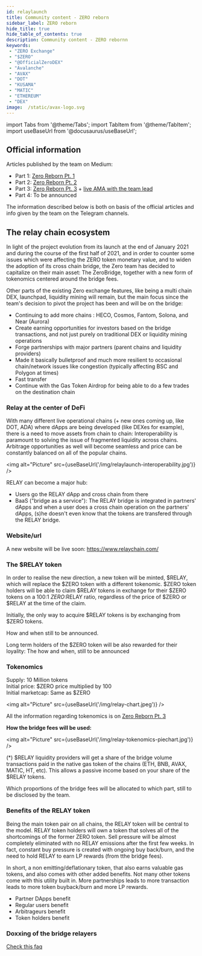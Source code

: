 ```yaml
---
id: relaylaunch
title: Community content - ZERO reborn
sidebar_label: ZERO reborn
hide_title: true
hide_table_of_contents: true
description: Community content - ZERO rebornn
keywords:
 - "ZERO Exchange"
 - "$ZERO"
 - "@OfficialZeroDEX"
 - "Avalanche"
 - "AVAX"
 - "DOT"
 - "KUSAMA"
 - "MATIC"
 - "ETHEREUM"
 - "DEX"
image:  /static/avax-logo.svg
---
```


import Tabs from '@theme/Tabs';
import TabItem from '@theme/TabItem';
import useBaseUrl from '@docusaurus/useBaseUrl';

## Official information
Articles published by the team on Medium: 
-	Part 1: [Zero Reborn Pt. 1](https://medium.com/@OfficialZeroDex/zero-reborn-pt-1-afe615080360)
-	Part 2: [Zero Reborn Pt. 2](https://medium.com/@OfficialZeroDex/zero-reborn-pt-2-ea018623285)
-	Part 3: [Zero Reborn Pt. 3](https://medium.com/@OfficialZeroDex/fdcc1924eae9) + [live AMA with the team lead](https://t.me/ZeroExchangeAnn/368)
-	Part 4: To be announced

The information described below is both on basis of the official articles and info given by the team on the Telegram channels.

## The relay chain ecosystem

In light of the project evolution from its launch at the end of January 2021 and during the course of the first half of 2021, and in order to counter some issues which were affecting the ZERO token monetary value, and to widen the adoption of its cross chain bridge, the Zero team has decided to capitalize on their main asset: The ZeroBridge, together with a new form of tokenomics centered around the bridge fees. 

Other parts of the existing Zero exchange features, like being a multi chain DEX, launchpad, liquidity mining will remain, but the main focus since the team's decision to pivot the project has been and will be on the bridge:
-	Continuing to add more chains : HECO, Cosmos, Fantom, Solona, and Near (Aurora)
-	Create earning opportunities for investors based on the bridge transactions, and not just purely on traditional DEX or liquidity mining operations
-	Forge partnerships with major partners (parent chains and liquidity providers)
-	Made it basically bulletproof and much more resilient to occasional chain/network issues like congestion (typically affecting BSC and Polygon at times)
-	Fast transfer
-	Continue with the Gas Token Airdrop for being able to do a few trades on the destination chain


### Relay at the center of DeFi

With many different live operational chains (+ new ones coming up, like DOT, ADA) where dApps are being developed (like DEXes for example), there is a need to move assets from chain to chain: Interoperability is paramount to solving the issue of fragmented liquidity across chains.  Arbitrage opportunities as well will become seamless and price can be constantly balanced on all of the popular chains.   

<img alt="Picture" src={useBaseUrl('/img/relaylaunch-interoperability.jpg')} />  

RELAY can become a major hub:  
* Users go the RELAY dApp and cross chain from there
* BaaS ("bridge as a service"): The RELAY bridge is integrated in partners' dApps and when a user does a cross chain operation on the partners' dApps, (s)he doesn't even know that the tokens are transfered through the RELAY bridge.  


### Website/url

A new website will be live soon: https://www.relaychain.com/


### The $RELAY token

In order to realise the new direction, a new token will be minted, $RELAY, which will replace the $ZERO token with a different tokenomic.  $ZERO token holders will be able to claim $RELAY tokens in exchange for their $ZERO tokens on a 100:1 $ZERO:$RELAY ratio, regardless of the price of $ZERO or $RELAY at the time of the claim.

Initially, the only way to acquire $RELAY tokens is by exchanging from $ZERO tokens.

How and when still to be announced.

Long term holders of the $ZERO token will be also rewarded for their loyality: The how and when, still to be announced


### Tokenomics

Supply: 10 Million tokens  
Initial price: $ZERO price multiplied by 100  
Initial marketcap: Same as $ZERO  

<img alt="Picture" src={useBaseUrl('/img/relay-chart.jpeg')} />  

All the information regarding tokenomics is on [Zero Reborn Pt. 3](https://medium.com/@OfficialZeroDex/fdcc1924eae9)


__How the bridge fees will be used:__

<img alt="Picture" src={useBaseUrl('/img/relay-tokenomics-piechart.jpg')} />

\(*) $RELAY liquidity providers will get a share of the bridge volume transactions paid in the native gas token of the chains (ETH, BNB, AVAX, MATIC, HT, etc).  This allows a passive income based on your share of the $RELAY tokens.

Which proportions of the bridge fees will be allocated to which part, still to be disclosed by the team.

### Benefits of the RELAY token

Being the main token pair on all chains, the RELAY token will be central to the model. RELAY token holders will own a token that solves all of the shortcomings of the former ZERO token. Sell pressure will be almost completely eliminated with no RELAY emissions after the first few weeks. In fact, constant buy pressure is created with ongoing buy back/burn, and the need to hold RELAY to earn LP rewards (from tthe bridge fees).

In short, a non emitting/deflationary token, that also earns valuable gas tokens, and also comes with other added benefits. Not many other tokens come with this utility built in. More partnerships leads to more transaction leads to more token buyback/burn and more LP rewards. 

* Partner DApps benefit 
* Regular users benefit
* Arbitrageurs benefit
* Token holders benefit


### Doxxing of the bridge relayers
[Check this faq](../faq/faq028.md)



